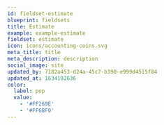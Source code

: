 ```yaml
---
id: fieldset-estimate
blueprint: fieldsets
title: Estimate
example: example-estimate
fieldset: estimate
icon: icons/accounting-coins.svg
meta_title: title
meta_description: description
social_image: site
updated_by: 7182a453-d24a-45c7-b390-e999d4515f84
updated_at: 1634102636
color:
  label: pop
  value:
    - '#FF269E'
    - '#FF6BF0'
---
```

